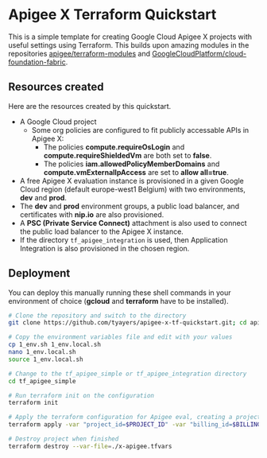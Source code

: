 # Apigee X Terraform Quickstart
This is a simple template for creating Google Cloud Apigee X projects with useful settings using Terraform. This builds upon amazing modules in the repositories [apigee/terraform-modules](https://github.com/apigee/terraform-modules) and [GoogleCloudPlatform/cloud-foundation-fabric](https://github.com/GoogleCloudPlatform/cloud-foundation-fabric).

## Resources created
Here are the resources created by this quickstart.

- A Google Cloud project
  - Some org policies are configured to fit publicly accessable APIs in Apigee X:
    - The policies **compute.requireOsLogin** and **compute.requireShieldedVm** are both set to **false**.
    - The policies **iam.allowedPolicyMemberDomains** and **compute.vmExternalIpAccess** are set to **allow all=true**.
- A free Apigee X evaluation instance is provisioned in a given Google Cloud region (default europe-west1 Belgium) with two environments, **dev** and **prod**.
- The **dev** and **prod** environment groups, a public load balancer, and certificates with **nip.io** are also provisioned.
- A **PSC (Private Service Connect)** attachment is also used to connect the public load balancer to the Apigee X instance.
- If the directory `tf_apigee_integration` is used, then Application Integration is also provisioned in the chosen region.

## Deployment
You can deploy this manually running these shell commands in your environment of choice (**gcloud** and **terraform** have to be installed).

```sh
# Clone the repository and switch to the directory
git clone https://github.com/tyayers/apigee-x-tf-quickstart.git; cd apigee-x-tf-quickstart

# Copy the environment variables file and edit with your values
cp 1_env.sh 1_env.local.sh
nano 1_env.local.sh
source 1_env.local.sh

# Change to the tf_apigee_simple or tf_apigee_integration directory
cd tf_apigee_simple

# Run terraform init on the configuration
terraform init

# Apply the terraform configuration for Apigee eval, creating a project and Apigee X instance and two environments (dev and prod)
terraform apply -var "project_id=$PROJECT_ID" -var "billing_id=$BILLING_ID" -var "project_create=false" --var-file=./x-apigee.tfvars

# Destroy project when finished
terraform destroy --var-file=./x-apigee.tfvars
```